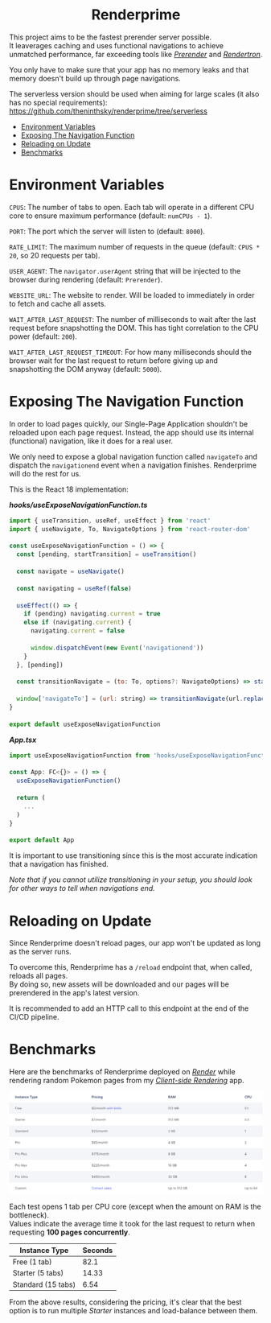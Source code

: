 <h1 align="center">Renderprime</h1>

This project aims to be the fastest prerender server possible.
<br>
It leaverages caching and uses functional navigations to achieve unmatched performance, far exceeding tools like _[Prerender](https://github.com/prerender/prerender)_ and _[Rendertron](https://github.com/GoogleChrome/rendertron)_.

You only have to make sure that your app has no memory leaks and that memory doesn't build up through page navigations.

The serverless version should be used when aiming for large scales (it also has no special requirements): https://github.com/theninthsky/renderprime/tree/serverless

- [Environment Variables](#environment-variables)
- [Exposing The Navigation Function](#exposing-the-navigation-function)
- [Reloading on Update](#reloading-on-update)
- [Benchmarks](#benchmarks)

# Environment Variables

`CPUS`: The number of tabs to open. Each tab will operate in a different CPU core to ensure maximum performance (default: `numCPUs - 1`).

`PORT`: The port which the server will listen to (default: `8000`).

`RATE_LIMIT`: The maximum number of requests in the queue (default: `CPUS * 20`, so 20 requests per tab).

`USER_AGENT`: The `navigator.userAgent` string that will be injected to the browser during rendering (default: `Prerender`).

`WEBSITE_URL`: The website to render. Will be loaded to immediately in order to fetch and cache all assets.

`WAIT_AFTER_LAST_REQUEST`: The number of milliseconds to wait after the last request before snapshotting the DOM. This has tight correlation to the CPU power (default: `200`).

`WAIT_AFTER_LAST_REQUEST_TIMEOUT`: For how many milliseconds should the browser wait for the last request to return before giving up and snapshotting the DOM anyway (default: `5000`).

# Exposing The Navigation Function

In order to load pages quickly, our Single-Page Application shouldn't be reloaded upon each page request. Instead, the app should use its internal (functional) navigation, like it does for a real user.

We only need to expose a global navigation function called `navigateTo` and dispatch the `navigationend` event when a navigation finishes. Renderprime will do the rest for us.

This is the React 18 implementation:

_**hooks/useExposeNavigationFunction.ts**_

```js
import { useTransition, useRef, useEffect } from 'react'
import { useNavigate, To, NavigateOptions } from 'react-router-dom'

const useExposeNavigationFunction = () => {
  const [pending, startTransition] = useTransition()

  const navigate = useNavigate()

  const navigating = useRef(false)

  useEffect(() => {
    if (pending) navigating.current = true
    else if (navigating.current) {
      navigating.current = false

      window.dispatchEvent(new Event('navigationend'))
    }
  }, [pending])

  const transitionNavigate = (to: To, options?: NavigateOptions) => startTransition(() => navigate(to, options))

  window['navigateTo'] = (url: string) => transitionNavigate(url.replace(window.location.origin, ''), { replace: true })
}

export default useExposeNavigationFunction
```

_**App.tsx**_

```js
import useExposeNavigationFunction from 'hooks/useExposeNavigationFunction'

const App: FC<{}> = () => {
  useExposeNavigationFunction()

  return (
    ...
  )
}

export default App
```

It is important to use transitioning since this is the most accurate indication that a navigation has finished.

_Note that if you cannot utilize transitioning in your setup, you should look for other ways to tell when navigations end._

# Reloading on Update

Since Renderprime doesn't reload pages, our app won't be updated as long as the server runs.

To overcome this, Renderprime has a `/reload` endpoint that, when called, reloads all pages.
<br>
By doing so, new assets will be downloaded and our pages will be prerendered in the app's latest version.

It is recommended to add an HTTP call to this endpoint at the end of the CI/CD pipeline.

# Benchmarks

Here are the benchmarks of Renderprime deployed on _[Render](https://render.com)_ while rendering random Pokemon pages from my _[Client-side Rendering](https://client-side-rendering.pages.dev/pokemon)_ app.

![Render Pricing](images/render-pricing.png)

Each test opens 1 tab per CPU core (except when the amount on RAM is the bottleneck).
<br>
Values indicate the average time it took for the last request to return when requesting **100 pages concurrently**.

| Instance Type      | Seconds |
| ------------------ | ------- |
| Free (1 tab)       | 82.1    |
| Starter (5 tabs)   | 14.33   |
| Standard (15 tabs) | 6.54    |

From the above results, considering the pricing, it's clear that the best option is to run multiple _Starter_ instances and load-balance between them.
